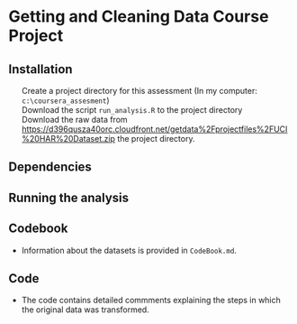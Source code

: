 
<html lang="en" class="">
  <body class="logged_in  env-production windows vis-public page-blob">
   <h1>Getting and Cleaning Data Course Project</h1>	

  <h2><a id="user-content-installation" class="anchor" href="#installation" aria-hidden="true">
      <span class="octicon octicon-link"></span></a>Installation</h2>
   <ul class="task-list">
    <li>Create a project directory for this assessment (In my computer:  <code>c:\coursera_assesment</code>)</li>
    <li>Download the script <code>run_analysis.R</code> to the project directory</li>	  
	<li>Download the raw data from 
	  <a href="https://d396qusza40orc.cloudfront.net/getdata%2Fprojectfiles%2FUCI%20HAR%20Dataset.zip">https://d396qusza40orc.cloudfront.net/getdata%2Fprojectfiles%2FUCI%20HAR%20Dataset.zip</a> 
	  the project directory.</li> 
     <ul class="task-list">
	 </ul>
	</ul>  
  <h2><a id="user-content-Dependencies" class="anchor" href="#Dependencies" aria-hidden="true">
      <span class="octicon octicon-link"></span></a>Dependencies</h2>
	  
  <h2><a id="user-content-Running-the-analysis" class="anchor" href="#Running-the-analysis" aria-hidden="true">
      <span class="octicon octicon-link"></span></a>Running the analysis</h2>	 
	  
  <h2><a id="user-content-Codebook" class="anchor" href="#Codebook" aria-hidden="true">
      <span class="octicon octicon-link"></span></a>Codebook</h2>	
   <ul> 
    <li>Information about the datasets is provided in <code>CodeBook.md</code>.</li>    
   </ul>	  	   
  <h2><a id="user-content-Code" class="anchor" href="#Code" aria-hidden="true">
      <span class="octicon octicon-link"></span></a>Code</h2>	  
   <ul> 
    <li>The code contains detailed commments explaining the steps in which the original data was transformed.</li>    
   </ul>	  
  </body>
</html>


